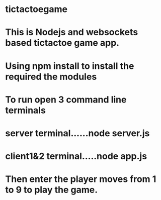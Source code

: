 # tictactoegame
# This is Nodejs and websockets based tictactoe game app.
# Using npm install to install the required the modules
# To run open 3 command line terminals
# server terminal......node server.js
# client1&2 terminal.....node app.js
# Then enter the player moves from 1 to 9 to play the game.

